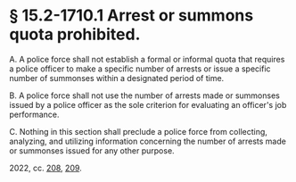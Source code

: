 # § 15.2-1710.1 Arrest or summons quota prohibited.

<p>A. A police force shall not establish a formal or informal quota that requires a police officer to make a specific number of arrests or issue a specific number of summonses within a designated period of time.</p><p>B. A police force shall not use the number of arrests made or summonses issued by a police officer as the sole criterion for evaluating an officer's job performance.</p><p>C. Nothing in this section shall preclude a police force from collecting, analyzing, and utilizing information concerning the number of arrests made or summonses issued for any other purpose.</p><p>2022, cc. <a href='http://lis.virginia.gov/cgi-bin/legp604.exe?221+ful+CHAP0208'>208</a>, <a href='http://lis.virginia.gov/cgi-bin/legp604.exe?221+ful+CHAP0209'>209</a>.</p>